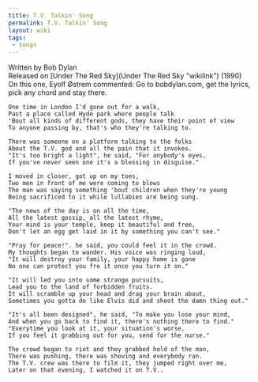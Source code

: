 ```yaml
---
title: T.V. Talkin' Song
permalink: T.V. Talkin' Song
layout: wiki
tags:
 - Songs
---
```


Written by Bob Dylan  
Released on [Under The Red Sky](Under The Red Sky "wikilink") (1990)  
On this one, Eyolf Østrem commented: Go to bobdylan.com, get the lyrics,
pick any chord and stay there.

    One time in London I'd gone out for a walk,
    Past a place called Hyde park where people talk
    'Bout all kinds of different gods, they have their point of view
    To anyone passing by, that's who they're talking to.

    There was someone on a platform talking to the folks
    About the T.V. god and all the pain that it invokes.
    "It's too bright a light", he said, "For anybody's eyes,
    If you've never seen one it's a blessing in disguise."

    I moved in closer, got up on my toes,
    Two men in front of me were coming to blows
    The man was saying something 'bout children when they're young
    Being sacrificed to it while lullabies are being sung.

    "The news of the day is on all the time,
    All the latest gossip, all the latest rhyme,
    Your mind is your temple, keep it beautiful and free,
    Don't let an egg get laid in it by something you can't see."

    "Pray for peace!". he said, you could feel it in the crowd.
    My thoughts began to wander. His voice was ringing loud,
    "It will destroy your family, your happy home is gone
    No one can protect you fro it once you turn it on."

    "It will led you into some strange pursuits,
    Lead you to the land of forbidden fruits.
    It will scramble up your head and drag your brain about,
    Sometimes you gotta do like Elvis did and shoot the damn thing out."

    "It's all been designed", he said, "To make you lose your mind,
    And when you go back to find it, there's nothing there to find."
    "Everytime you look at it, your situation's worse,
    If you feel it grabbing out for you, send for the nurse."

    The crowd began to riot and they grabbed hold of the man,
    There was pushing, there was shoving and everybody ran.
    The T.V. crew was there to film it, they jumped right over me,
    Later on that evening, I watched it on T.V..
